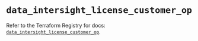 # `data_intersight_license_customer_op`

Refer to the Terraform Registry for docs: [`data_intersight_license_customer_op`](https://registry.terraform.io/providers/ciscodevnet/intersight/1.0.71/docs/data-sources/license_customer_op).
